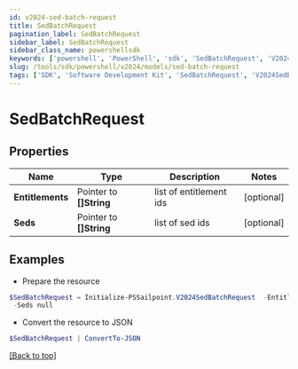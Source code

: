 ```yaml
---
id: v2024-sed-batch-request
title: SedBatchRequest
pagination_label: SedBatchRequest
sidebar_label: SedBatchRequest
sidebar_class_name: powershellsdk
keywords: ['powershell', 'PowerShell', 'sdk', 'SedBatchRequest', 'V2024SedBatchRequest'] 
slug: /tools/sdk/powershell/v2024/models/sed-batch-request
tags: ['SDK', 'Software Development Kit', 'SedBatchRequest', 'V2024SedBatchRequest']
---
```



# SedBatchRequest

## Properties

Name | Type | Description | Notes
------------ | ------------- | ------------- | -------------
**Entitlements** |  Pointer to **[]String** | list of entitlement ids | [optional] 
**Seds** |  Pointer to **[]String** | list of sed ids | [optional] 

## Examples

- Prepare the resource
```powershell
$SedBatchRequest = Initialize-PSSailpoint.V2024SedBatchRequest  -Entitlements null `
 -Seds null
```

- Convert the resource to JSON
```powershell
$SedBatchRequest | ConvertTo-JSON
```


[[Back to top]](#) 

